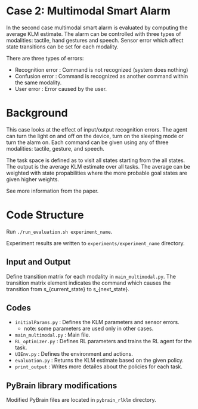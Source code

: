 # Case 2: Multimodal Smart Alarm

In the second case multimodal smart alarm is evaluated by computing the average KLM estimate. The alarm can be controlled with three types of modalities: tactile, hand gestures and speech. Sensor error which affect state transitions can be set for each modality.

There are three types of errors: 
* Recognition error : Command is not recognized (system does nothing)
* Confusion error : Command is recognized as another command within the same modality.
* User error : Error caused by the user. 
    
# Background

This case looks at the effect of input/output recognition errors. The agent can turn the light on and off on the device, turn on the sleeping mode or turn the alarm on. Each command can be given using any of three modalities: tactile, gesture, and speech. 

The task space is defined as to visit all states starting from the all states.
The output is the average KLM estimate over all tasks. The average can be weighted with state propabilities where the more probable goal states are given higher weights.

See more information from the paper.

# Code Structure
Run ```./run_evaluation.sh experiment_name```.

Experiment results are written to ```experiments/experiment_name``` directory.

## Input and Output
Define transition matrix for each modality in ```main_multimodal.py```. The transition matrix element indicates the command which causes the transition from s_{current_state} to s_{next_state}. 

## Codes
- ```initialParams.py``` : Defines the KLM parameters and sensor errors.
  - note: some parameters are used only in other cases.
- ```main_multimodal.py``` : Main file. 
- ```RL_optimizer.py``` : Defines RL parameters and trains the RL agent for the task.
- ```UIEnv.py``` : Defines the environment and actions.
- ```evaluation.py``` : Returns the KLM estimate based on the given policy.
- ```print_output``` : Writes more detailes about the policies for each task.

## PyBrain library modifications
Modified PyBrain files are located in ```pybrain_rlklm``` directory.
